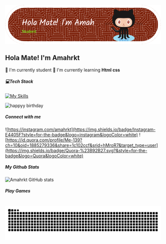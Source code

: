 ![Header](img/github-header-image.png)

## Hola Mate! I'm Amahrkt

🔭 I'm currently student
🌱 I'm currently learning **Html css**

##### 💻Tech Stack

[![My Skills](https://skillicons.dev/icons?i=html,css,perline=3)](https://skillicons.dev)

![happyy birthday](https://vignette.wikia.nocookie.net/mario/images/3/34/Mario.gif/revision/latest?cb=20180115202747)

##### Connect with me

![https://instagram.com/amahrkt](https://img.shields.io/badge/Instagram-E4405F?style=for-the-badge&logo=instagram&logoColor=white) ![https://id.quora.com/profile/Me-139?ch=10&oid=1885279336&share=1c102ccf&srid=hMroR7&target_type=user](https://img.shields.io/badge/Quora-%23B92B27.svg?&style=for-the-badge&logo=Quora&logoColor=white)

##### My Github Stats

![Amahrkt GitHub stats](https://github-readme-stats.vercel.app/api?username=amahrkt&show_icons=true&theme=calm_pink)

##### Play Games

<br clear="both">

<img src="https://raw.githubusercontent.com/amahrkt/amahrkt/output/snake.svg" alt="Snake animation" />

###
